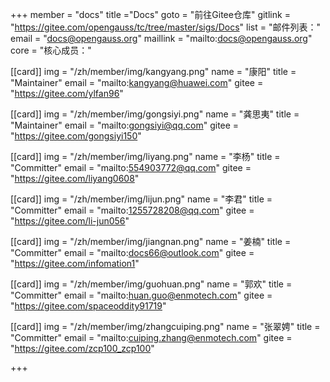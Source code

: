 ﻿+++
member = "docs"
title ="Docs"
goto = "前往Gitee仓库"
gitlink = "https://gitee.com/opengauss/tc/tree/master/sigs/Docs"
list = "邮件列表："
email = "docs@opengauss.org"
maillink = "mailto:docs@opengauss.org"
core = "核心成员："


[[card]]
img = "/zh/member/img/kangyang.png"
name = "康阳"
title = "Maintainer"
email = "mailto:kangyang@huawei.com"
gitee = "https://gitee.com/ylfan96"

[[card]]
img = "/zh/member/img/gongsiyi.png"
name = "龚思夷"
title = "Maintainer"
email = "mailto:gongsiyi@qq.com"
gitee = "https://gitee.com/gongsiyi150"

[[card]]
img = "/zh/member/img/liyang.png"
name = "李杨"
title = "Committer"
email = "mailto:554903772@qq.com"
gitee = "https://gitee.com/liyang0608"

[[card]]
img = "/zh/member/img/lijun.png"
name = "李君"
title = "Committer"
email = "mailto:1255728208@qq.com"
gitee = "https://gitee.com/li-jun056"

[[card]]
img = "/zh/member/img/jiangnan.png"
name = "姜楠"
title = "Committer"
email = "mailto:docs66@outlook.com"
gitee = "https://gitee.com/infomation1"

[[card]]
img = "/zh/member/img/guohuan.png"
name = "郭欢"
title = "Committer"
email = "mailto:huan.guo@enmotech.com"
gitee = "https://gitee.com/spaceoddity91719"

[[card]]
img = "/zh/member/img/zhangcuiping.png"
name = "张翠娉"
title = "Committer"
email = "mailto:cuiping.zhang@enmotech.com"
gitee = "https://gitee.com/zcp100_zcp100"

+++